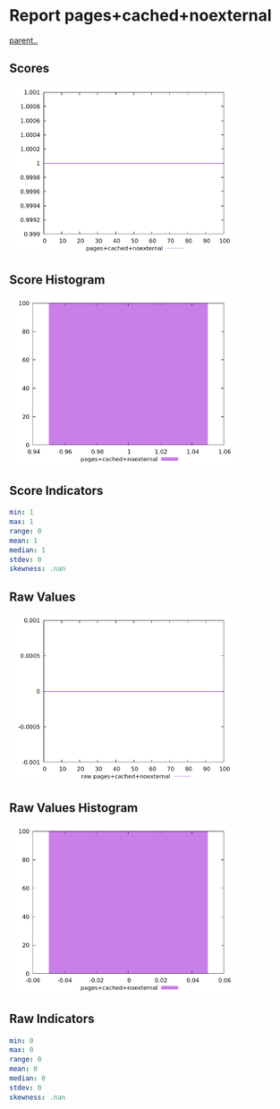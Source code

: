 # Report pages+cached+noexternal

[parent..](./..)  


## Scores

![score](./score.png)  

## Score Histogram

![hist](./hist.png)  

## Score Indicators

```yaml
min: 1
max: 1
range: 0
mean: 1
median: 1
stdev: 0
skewness: .nan

```

## Raw Values

![raw](./raw.png)  

## Raw Values Histogram

![raw hist](./raw_hist.png)  

## Raw Indicators

```yaml
min: 0
max: 0
range: 0
mean: 0
median: 0
stdev: 0
skewness: .nan

```

<style>
  img {
    max-width: 80%;
  }
</style>
      
